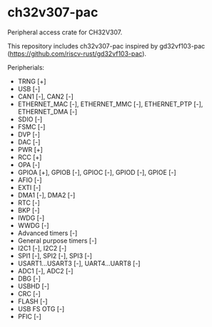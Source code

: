 # ch32v307-pac
Peripheral access crate for CH32V307.

This repository includes ch32v307-pac inspired by gd32vf103-pac (https://github.com/riscv-rust/gd32vf103-pac).

Peripherials:
* TRNG [+]
* USB [-]
* CAN1 [-], CAN2 [-]
* ETHERNET_MAC [-], ETHERNET_MMC [-], ETHERNET_PTP [-], ETHERNET_DMA [-]
* SDIO [-]
* FSMC [-]
* DVP [-]
* DAC [-]
* PWR [+]
* RCC [+]
* OPA [-]
* GPIOA [+], GPIOB [-], GPIOC [-], GPIOD [-], GPIOE [-]
* AFIO [-]
* EXTI [-]
* DMA1 [-], DMA2 [-]
* RTC [-]
* BKP [-]
* IWDG [-]
* WWDG [-]
* Advanced timers [-]
* General purpose timers [-]
* I2C1 [-], I2C2 [-]
* SPI1 [-], SPI2 [-], SPI3 [-]
* USART1...USART3 [-], UART4...UART8 [-]
* ADC1 [-], ADC2 [-]
* DBG [-]
* USBHD [-]
* CRC [-]
* FLASH [-]
* USB FS OTG [-]
* PFIC [-]
